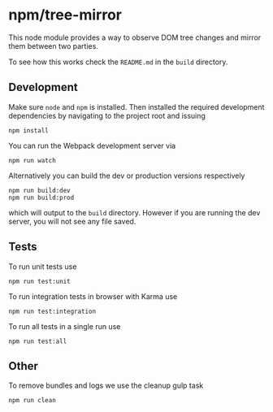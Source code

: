 # npm/tree-mirror

This node module provides a way to observe DOM tree changes and mirror them between two parties.

To see how this works check the `README.md` in the `build` directory.

## Development

Make sure `node` and `npm` is installed. Then installed the required development dependencies by navigating to the project root and issuing

`npm install`

You can run the Webpack development server via

`npm run watch`

Alternatively you can build the dev or production versions respectively

```
npm run build:dev
npm run build:prod
```

which will output to the `build` directory. However if you are running the dev server, you will not see any file saved.

## Tests

To run unit tests use

`npm run test:unit`

To run integration tests in browser with Karma use

`npm run test:integration`

To run all tests in a single run use

`npm run test:all`

## Other

To remove bundles and logs we use the cleanup gulp task

`npm run clean`

